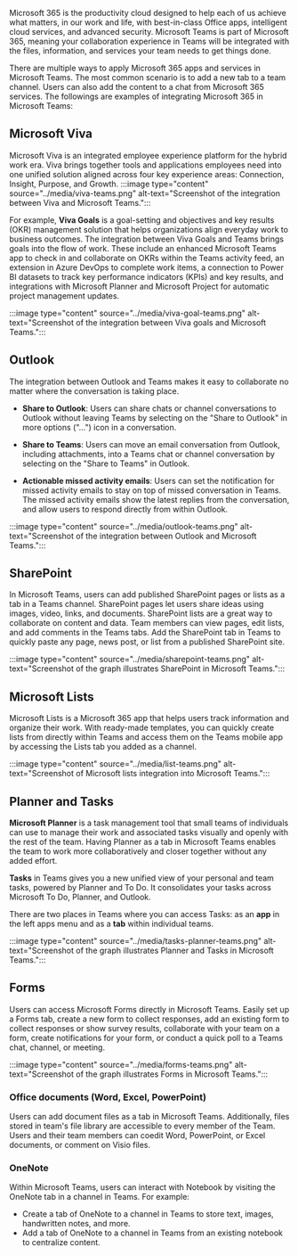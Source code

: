 Microsoft 365 is the productivity cloud designed to help each of us achieve what matters, in our work and life, with best-in-class Office apps, intelligent cloud services, and advanced security. Microsoft Teams is part of Microsoft 365, meaning your collaboration experience in Teams will be integrated with the files, information, and services your team needs to get things done.

There are multiple ways to apply Microsoft 365 apps and services in Microsoft Teams. The most common scenario is to add a new tab to a team channel. Users can also add the content to a chat from Microsoft 365 services. The followings are examples of integrating Microsoft 365 in Microsoft Teams:

## Microsoft Viva

Microsoft Viva is an integrated employee experience platform for the hybrid work era. Viva brings together tools and applications employees need into one unified solution aligned across four key experience areas: Connection, Insight, Purpose, and Growth.
:::image type="content" source="../media/viva-teams.png" alt-text="Screenshot of the integration between Viva and Microsoft Teams.":::

For example, **Viva Goals** is a goal-setting and objectives and key results (OKR) management solution that helps organizations align everyday work to business outcomes. The integration between Viva Goals and Teams brings goals into the flow of work. These include an enhanced Microsoft Teams app to check in and collaborate on OKRs within the Teams activity feed, an extension in Azure DevOps to complete work items, a connection to Power BI datasets to track key performance indicators (KPIs) and key results, and integrations with Microsoft Planner and Microsoft Project for automatic project management updates.

:::image type="content" source="../media/viva-goal-teams.png" alt-text="Screenshot of the integration between Viva goals and Microsoft Teams.":::

## Outlook
The integration between Outlook and Teams makes it easy to collaborate no matter where the conversation is taking place. 

- **Share to Outlook**: Users can share chats or channel conversations to Outlook without leaving Teams by selecting on the "Share to Outlook" in more options ("...") icon in a conversation. 

- **Share to Teams**: Users can move an email conversation from Outlook, including attachments, into a Teams chat or channel conversation by selecting on the "Share to Teams" in Outlook. 

- **Actionable missed activity emails**: Users can set the notification for missed activity emails to stay on top of missed conversation in Teams. The missed activity emails show the latest replies from the conversation, and allow users to respond directly from within Outlook.

:::image type="content" source="../media/outlook-teams.png" alt-text="Screenshot of the integration between Outlook and Microsoft Teams.":::

## SharePoint 
In Microsoft Teams, users can add published SharePoint pages or lists as a tab in a Teams channel. SharePoint pages let users share ideas using images, video, links, and documents. SharePoint lists are a great way to collaborate on content and data. Team members can view pages, edit lists, and add comments in the Teams tabs. Add the SharePoint tab in Teams to quickly paste any page, news post, or list from a published SharePoint site.

:::image type="content" source="../media/sharepoint-teams.png" alt-text="Screenshot of the graph illustrates SharePoint in Microsoft Teams.":::

## Microsoft Lists

Microsoft Lists is a Microsoft 365 app that helps users track information and organize their work. With ready-made templates, you can quickly create lists from directly within Teams and access them on the Teams mobile app by accessing the Lists tab you added as a channel.

:::image type="content" source="../media/list-teams.png" alt-text="Screenshot of Microsoft lists integration into Microsoft Teams.":::

## Planner and Tasks

**Microsoft Planner** is a task management tool that small teams of individuals can use to manage their work and associated tasks visually and openly with the rest of the team. Having Planner as a tab in Microsoft Teams enables the team to work more collaboratively and closer together without any added effort.

**Tasks** in Teams gives you a new unified view of your personal and team tasks, powered by Planner and To Do. It consolidates your tasks across Microsoft To Do, Planner, and Outlook. 

There are two places in Teams where you can access Tasks: as an **app** in the left apps menu and as a **tab** within individual teams. 

:::image type="content" source="../media/tasks-planner-teams.png" alt-text="Screenshot of the graph illustrates Planner and Tasks in Microsoft Teams.":::

## Forms
Users can access Microsoft Forms directly in Microsoft Teams. Easily set up a Forms tab, create a new form to collect responses, add an existing form to collect responses or show survey results, collaborate with your team on a form, create notifications for your form, or conduct a quick poll to a Teams chat, channel, or meeting.

:::image type="content" source="../media/forms-teams.png" alt-text="Screenshot of the graph illustrates Forms in Microsoft Teams.":::




### Office documents (Word, Excel, PowerPoint)
Users can add document files as a tab in Microsoft Teams. Additionally, files stored in team's file library are accessible to every member of the Team. Users and their team members can coedit Word, PowerPoint, or Excel documents, or comment on Visio files.

### OneNote
Within Microsoft Teams, users can interact with Notebook by visiting the OneNote tab in a channel in Teams. For example: 

- Create a tab of OneNote to a channel in Teams to store text, images, handwritten notes, and more.
- Add a tab of OneNote to a channel in Teams from an existing notebook to centralize content. 


